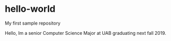 # hello-world
My first sample repository 

Hello, 
Im a senior Computer Science Major at UAB graduating next fall 2019. 
